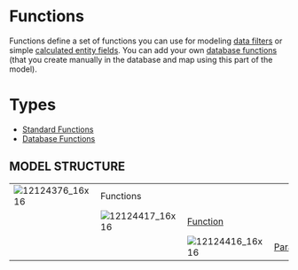 # Functions

Functions define a set of functions you can use for modeling [data filters](/t/Filters) or simple [calculated entity fields](/t/Function-Call-Field). You can add your own [database functions](/t/Database-Functions) (that you create manually in the database and map using this part of the model).

# Types

-   [Standard Functions](/t/Standard-Functions)
-   [Database Functions](/t/Database-Functions)

## MODEL STRUCTURE

|                      |                      |                                   |                                    |
|----------------------|----------------------|-----------------------------------|------------------------------------|
| ![12124376_16x16](upload://8hjvpzZvfjZuAhwQ8BiODZlWkHu.png) | Functions            |                                   |                                    |
|                      | ![12124417_16x16](upload://jKMIEBJ8BZBF7989I0Cwo2EiFwk.png) | [Function](/t/Database-Functions) |                                    |
|                      |                      | ![12124416_16x16](upload://m5NFXM9h5wbUu5O8MWk7CenfNwP.png)              | [Parameter](/t/Function-Parameter) |
